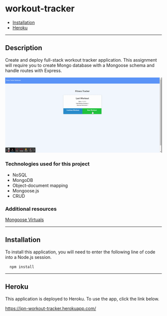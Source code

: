# workout-tracker

 
  * [Installation](#installation)
  * [Heroku](#Heroku)
  
  
  ------------------------------------
  
  ## Description
  
  Create and deploy full-stack workout tracker application. This assignment will require you to create Mongo database with a Mongoose schema and handle routes with Express.

  ![Demo](./assets/FitnessTracker.gif)

  ### Technologies used for this project 
  * NoSQL
  * MongoDB
  * Object-document mapping
  * Mongoose.js
  * CRUD


 ### Additional resources

  [Mongoose Virtuals](https://mongoosejs.com/docs/tutorials/virtuals.html)


------------------------------------
  
  ## Installation
  
  To install this application, you will need to enter the following line of code into a Node.js session.  
      
      npm install
  
  
------------------------------------
  
  ## Heroku
  
  This application is deployed to Heroku.  To use the app, click the link below.

  https://jpn-workout-tracker.herokuapp.com/

    
      


  
  
  

